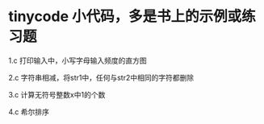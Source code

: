 tinycode
小代码，多是书上的示例或练习题
================================================================================
1.c			打印输入中，小写字母输入频度的直方图

2.c			字符串相减，将str1中，任何与str2中相同的字符都删除

3.c			计算无符号整数x中1的个数

4.c			希尔排序


